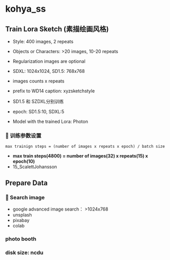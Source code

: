 # kohya_ss

## Train Lora Sketch (素描绘画风格)

- Style: 400 images, 2 repeats
- Objects or Characters: >20 images, 10-20 repeats

- Regularization images are optional
- SDXL: 1024x1024, SD1.5: 768x768
- images counts x repeats
- prefix to WD14 caption: xyzsketchstyle
- SD1.5 和 SZDXL分别训练
- epoch: SD1.5:10, SDXL:5
- Model with the trained Lora: Photon

### 🥃 训练参数设置

`max trainign steps = (number of images x repeats x epoch) / batch size`

- **max train steps(4800) = number of images(32) x repeats(15) x epoch(10)**
- 15_ScalettJohansson

## Prepare Data

### 🥃 Search image

- google advanced image search： >1024x768
- unsplash
- pixabay
- colab

### photo booth

### disk size: ncdu

